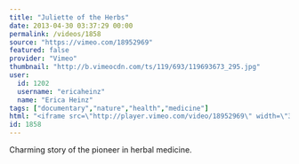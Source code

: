 ```yaml
---
title: "Juliette of the Herbs"
date: 2013-04-30 03:37:29 00:00
permalink: /videos/1858
source: "https://vimeo.com/18952969"
featured: false
provider: "Vimeo"
thumbnail: "http://b.vimeocdn.com/ts/119/693/119693673_295.jpg"
user:
  id: 1202
  username: "ericaheinz"
  name: "Erica Heinz"
tags: ["documentary","nature","health","medicine"]
html: "<iframe src=\"http://player.vimeo.com/video/18952969\" width=\"320\" height=\"240\" frameborder=\"0\" webkitAllowFullScreen mozallowfullscreen allowFullScreen></iframe>"
id: 1858
---
```


Charming story of the pioneer in herbal medicine.
